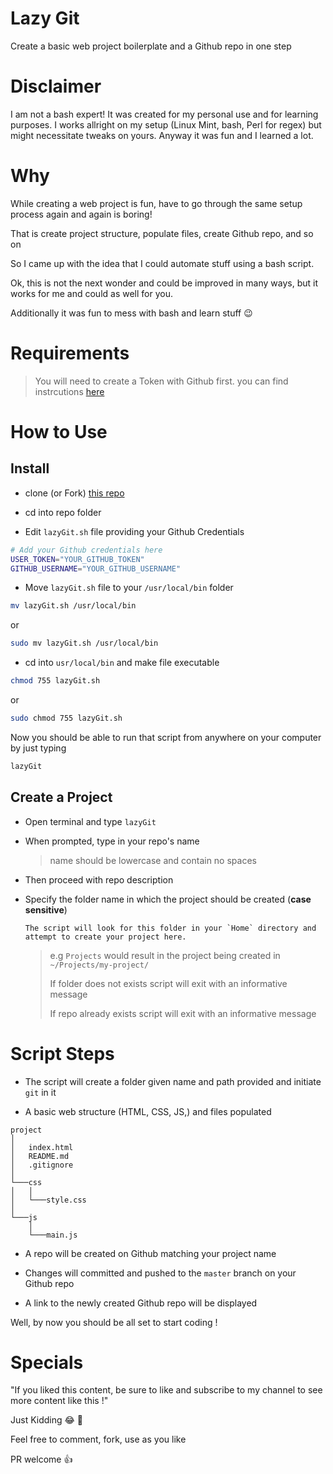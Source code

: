 # Lazy Git

Create a basic web project boilerplate and a Github repo in one step

# Disclaimer

I am not a bash expert! It was created for my personal use and for learning purposes. I works allright on my setup (Linux Mint, bash, Perl for regex) but might necessitate tweaks on yours. Anyway it was fun and I learned a lot.

# Why

While creating a web project is fun, have to go through the same setup process again and again is boring!

That is create project structure, populate files, create Github repo, and so on

So I came up with the idea that I could automate stuff using a bash script.

Ok, this is not the next wonder and could be improved in many ways, but it works for me and could as well for you.

Additionally it was fun to mess with bash and learn stuff 😉

# Requirements

> You will need to create a Token with Github first. you can find instrcutions [here](https://docs.github.com/en/github/authenticating-to-github/creating-a-personal-access-token)

# How to Use

## Install

- clone (or Fork) [this repo](https://github.com/Letitbe133/lazy-git)

- cd into repo folder

- Edit `lazyGit.sh` file providing your Github Credentials

```bash
# Add your Github credentials here
USER_TOKEN="YOUR_GITHUB_TOKEN"
GITHUB_USERNAME="YOUR_GITHUB_USERNAME"

```

- Move `lazyGit.sh` file to your `/usr/local/bin` folder

```bash
mv lazyGit.sh /usr/local/bin
```

or

```bash
sudo mv lazyGit.sh /usr/local/bin
```

- cd into `usr/local/bin` and make file executable

```bash
chmod 755 lazyGit.sh
```

or

```bash
sudo chmod 755 lazyGit.sh
```

Now you should be able to run that script from anywhere on your computer by just typing

```bash
lazyGit
```

## Create a Project

- Open terminal and type `lazyGit`

- When prompted, type in your repo's name

  > name should be lowercase and contain no spaces

- Then proceed with repo description

- Specify the folder name in which the project should be created (**case sensitive**)

      The script will look for this folder in your `Home` directory and attempt to create your project here.

  > e.g `Projects` would result in the project being created in `~/Projects/my-project/`
  >
  > If folder does not exists script will exit with an informative message
  >
  > If repo already exists script will exit with an informative message

# Script Steps

- The script will create a folder given name and path provided and initiate `git` in it

- A basic web structure (HTML, CSS, JS,) and files populated

```
project
│
│   index.html
│   README.md
│   .gitignore
│
└───css
│   │
│   └───style.css
│
└───js
    │
    └───main.js
```

- A repo will be created on Github matching your project name

- Changes will committed and pushed to the `master` branch on your Github repo

- A link to the newly created Github repo will be displayed

Well, by now you should be all set to start coding !

# Specials

"If you liked this content, be sure to like and subscribe to my channel to see more content like this !"

Just Kidding 😂 🖖

Feel free to comment, fork, use as you like

PR welcome 👍
